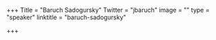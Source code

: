 +++
Title = "Baruch Sadogursky"
Twitter = "jbaruch"
image = ""
type = "speaker"
linktitle = "baruch-sadogursky"

+++


